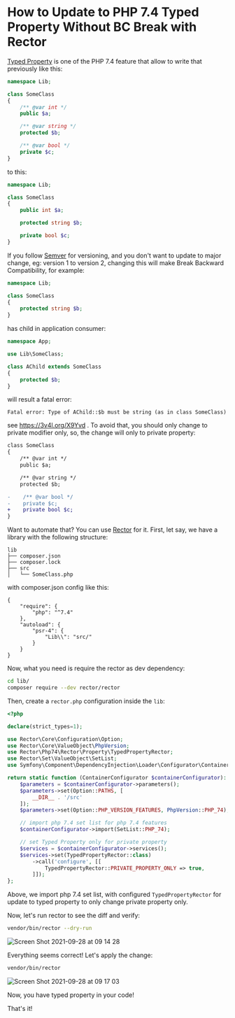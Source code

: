 How to Update to PHP 7.4 Typed Property Without BC Break with Rector
====================================================================

[Typed Property](https://wiki.php.net/rfc/typed_properties_v2) is one of the PHP 7.4 feature that allow to write that previously like this:

```php
namespace Lib;

class SomeClass
{
    /** @var int */
    public $a;

    /** @var string */
    protected $b;

    /** @var bool */
    private $c;
}
```

to this:

```php
namespace Lib;

class SomeClass
{
    public int $a;

    protected string $b;

    private bool $c;
}
```

If you follow [Semver](https://semver.org) for versioning, and you don't want to update to major change, eg: version 1 to version 2, changing this will make Break Backward Compatibility, for example:

```php
namespace Lib;

class SomeClass
{
    protected string $b;
}
```

has child in application consumer:

```php
namespace App;

use Lib\SomeClass;

class AChild extends SomeClass
{
    protected $b;
}
```

will result a fatal error:

```
Fatal error: Type of AChild::$b must be string (as in class SomeClass)
```

see https://3v4l.org/X9Yvd . To avoid that, you should only change to private modifier only, so, the change will only to private property:

```diff
class SomeClass
{
    /** @var int */
    public $a;

    /** @var string */
    protected $b;

-    /** @var bool */
-    private $c;
+    private bool $c;
}
```

Want to automate that? You can use [Rector](https://github.com/rectorphp/rector) for it. First, let say, we have a library with the following structure:

```
lib
├── composer.json
├── composer.lock
├── src
│   └── SomeClass.php
```

with composer.json config like this:

```
{
    "require": {
        "php": "^7.4"
    },
    "autoload": {
        "psr-4": {
            "Lib\\": "src/"
        }
    }
}

```

Now, what you need is require the rector as dev dependency:

```bash
cd lib/
composer require --dev rector/rector
```

Then, create a `rector.php` configuration inside the `lib`:

```php
<?php

declare(strict_types=1);

use Rector\Core\Configuration\Option;
use Rector\Core\ValueObject\PhpVersion;
use Rector\Php74\Rector\Property\TypedPropertyRector;
use Rector\Set\ValueObject\SetList;
use Symfony\Component\DependencyInjection\Loader\Configurator\ContainerConfigurator;

return static function (ContainerConfigurator $containerConfigurator): void {
    $parameters = $containerConfigurator->parameters();
    $parameters->set(Option::PATHS, [
        __DIR__ . '/src'
    ]);
    $parameters->set(Option::PHP_VERSION_FEATURES, PhpVersion::PHP_74);

    // import php 7.4 set list for php 7.4 features
    $containerConfigurator->import(SetList::PHP_74);

    // set Typed Property only for private property
    $services = $containerConfigurator->services();
    $services->set(TypedPropertyRector::class)
        ->call('configure', [[
            TypedPropertyRector::PRIVATE_PROPERTY_ONLY => true,
        ]]);
};
```

Above, we import php 7.4 set list, with configured `TypedPropertyRector` for update to typed property to only change private property only.

Now, let's run rector to see the diff and verify:

```bash
vendor/bin/rector --dry-run
```

![Screen Shot 2021-09-28 at 09 14 28](https://user-images.githubusercontent.com/459648/135011312-138bebac-8ece-4596-b318-0f888b30acc2.png)

Everything seems correct! Let's apply the change:

```bash
vendor/bin/rector
```

![Screen Shot 2021-09-28 at 09 17 03](https://user-images.githubusercontent.com/459648/135011536-1fa49a8b-f295-4b87-9f2e-5209a2fbc2d8.png)

Now, you have typed property in your code!

That's it!
